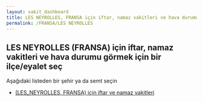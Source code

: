 ```yaml
---
layout: vakit_dashboard
title: LES NEYROLLES, FRANSA için iftar, namaz vakitleri ve hava durumu - ilçe/eyalet seç
permalink: /FRANSA/LES NEYROLLES
---
```


## LES NEYROLLES (FRANSA) için iftar, namaz vakitleri ve hava durumu  görmek için bir ilçe/eyalet seç

Aşağıdaki listeden bir şehir ya da semt seçin

* [ (LES_NEYROLLES, FRANSA) için iftar ve namaz vakitleri](/FRANSA/LES_NEYROLLES/)

<script type="text/javascript">
  var GLOBAL_COUNTRY = 'FRANSA';
  var GLOBAL_CITY = 'LES NEYROLLES';
  var GLOBAL_STATE = 'LES NEYROLLES';
</script>
